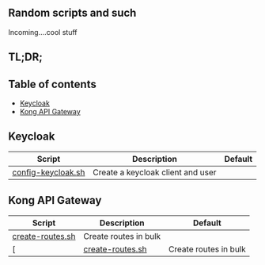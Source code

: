 ## Random scripts and such

Incoming....cool stuff

## TL;DR;

## Table of contents

- [Keycloak](#keycloak)
- [Kong API Gateway](#kong-api-gateway)


## Keycloak

| Script                             | Description                                                                           | Default                  |
|------------------------------------|---------------------------------------------------------------------------------------|--------------------------|
| [config-keycloak.sh](keycloak/config-keycloak.sh)                | Create a keycloak client and user                                                     |                          |


## Kong API Gateway

| Script                             | Description                                                                           | Default                  |
|------------------------------------|---------------------------------------------------------------------------------------|--------------------------|
| [create-routes.sh](kong-gateway/create-routes.sh)  | Create routes in bulk                                                 |                          |
| [| [create-routes.sh](kong-gateway/create-routes.sh)  | Create routes in bulk                                                 |                          |](kong-gateway/https://create-upstreams-and-targets.sh/)  | Create routes, services, upstreams & targets in bulk                                                 |                          |